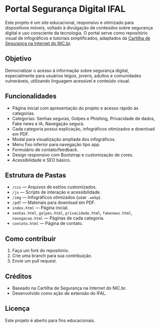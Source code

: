 # Portal Segurança Digital IFAL

Este projeto é um site educacional, responsivo e otimizado para dispositivos móveis, voltado à divulgação de conteúdos sobre segurança digital e uso consciente da tecnologia. O portal serve como repositório visual de infográficos e tutoriais simplificados, adaptados da [Cartilha de Segurança na Internet do NIC.br](https://cartilha.cert.br/).

## Objetivo

Democratizar o acesso à informação sobre segurança digital, especialmente para usuários leigos, jovens, adultos e comunidades vulneráveis, utilizando linguagem acessível e conteúdo visual.

## Funcionalidades

- Página inicial com apresentação do projeto e acesso rápido às categorias.
- Categorias: Senhas seguras, Golpes e Phishing, Privacidade de dados, Fake news e IA, Navegação segura.
- Cada categoria possui explicação, infográficos otimizados e download em PDF.
- Modal para visualização ampliada dos infográficos.
- Menu fixo inferior para navegação tipo app.
- Formulário de contato/feedback.
- Design responsivo com Bootstrap e customização de cores.
- Acessibilidade e SEO básico.

## Estrutura de Pastas

- `/css` — Arquivos de estilos customizados.
- `/js` — Scripts de interação e acessibilidade.
- `/img` — Infográficos otimizados (usar `.webp`).
- `/pdf` — Materiais para download em PDF.
- `index.html` — Página inicial.
- `senhas.html`, `golpes.html`, `privacidade.html`, `fakenews.html`, `navegacao.html` — Páginas de cada categoria.
- `contato.html` — Página de contato.

## Como contribuir

1. Faça um fork do repositório.
2. Crie uma branch para sua contribuição.
3. Envie um pull request.

## Créditos

- Baseado na Cartilha de Segurança na Internet do NIC.br.
- Desenvolvido como ação de extensão do IFAL.

## Licença

Este projeto é aberto para fins educacionais.
